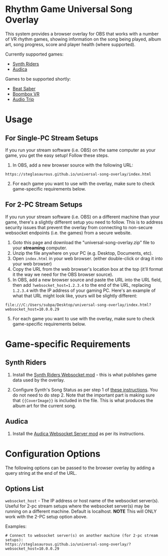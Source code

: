 # Rhythm Game Universal Song Overlay

This system provides a browser overlay for OBS that works with a number of VR rhythm games, showing
information on the song being played, album art, song progress, score and player health (where supported).

Currently supported games:

* [Synth Riders](https://synthridersvr.com/)
* [Audica](https://audicagame.com/)

Games to be supported shortly:
 
* [Beat Saber](https://beatsaber.com/)
* [Boombox VR](https://www.boomboxvr.com/)
* [Audio Trip](http://www.kinemotik.com/audiotrip/)

# Usage

## For Single-PC Stream Setups

If you run your stream software (i.e. OBS) on the same computer as your game, you get the
easy setup!  Follow these steps.

1. In OBS, add a new browser source with the following URL:  

```
https://steglasaurous.github.io/universal-song-overlay/index.html
```

2. For each game you want to use with the overlay, make sure to check game-specific requirements below.

## For 2-PC Stream Setups

If you run your stream software (i.e. OBS) on a different machine than your game, there's a slightly
different setup you need to follow.  This is to address security issues that prevent the overlay from
connecting to non-secure websocket endpoints (i.e. the games) from a secure website. 

1. Goto this page and download the "universal-song-overlay.zip" file to your **streaming** computer.  
2. Unzip the file anywhere on your PC (e.g. Desktop, Documents, etc). 
3. Open `index.html` in your web browser.  (either double-click or drag it into your web browser)
4. Copy the URL from the web browser's location box at the top (it'll format it the way we need for the OBS browser source).
5. In OBS, add a new browser source and paste the URL into the URL field, then add `?websocket_host=1.2.3.4` to the end of the URL, 
   replacing `1.2.3.4` with the IP address of your gaming PC.  Here's an example of what that URL might look like, 
   yours will be slightly different: 

```
file:///C:/Users/subpa/Desktop/universal-song-overlay/index.html?websocket_host=10.0.0.29
```

5. For each game you want to use with the overlay, make sure to check game-specific requirements below.

# Game-specific Requirements

## Synth Riders

1. Install the [Synth Riders Websocket mod](https://github.com/KK964/SynthRiders-Websockets-Mod) - this is what publishes game data used by the overlay.

2. Configure Synth's Song Status as per step 1 of [these instructions](https://docs.google.com/document/d/13Ei4bYQRvvhUBIl4Uc5rwls-gvzsQ78bXoJQKQ_qaLo/edit#heading=h.xsyyveoj8zvr). You do not need to do step 2. Note that the important part is making sure that `{{CoverImage}}` is included in the file.  This is what produces the album art for the current song.

## Audica

1. Install the [Audica Websocket Server mod](https://github.com/steglasaurous/audica-websocket-server) as per its instructions.

# Configuration Options

The following options can be passed to the browser overlay by adding a query string at the end of the URL.

## Options List

`websocket_host` - The IP address or host name of the websocket server(s).  Useful for 2-pc stream setups where
the websocket server(s) may be running on a different machine.  Default is localhost. **NOTE** This will ONLY work
with the 2-PC setup option above.

Examples:

```
# Connect to websocket server(s) on another machine (for 2-pc stream setups):
https://steglasaurous.github.io/universal-song-overlay/?websocket_host=10.0.0.29
```
